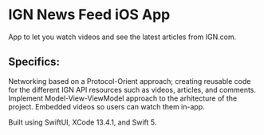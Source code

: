 # IGN News Feed iOS App
App to let you watch videos and see the latest articles from IGN.com.

## Specifics: 
Networking based on a Protocol-Orient approach; creating reusable code for the different IGN API resources such as videos, articles, and comments. Implement Model-View-ViewModel approach to the arhitecture of the project. Embedded videos so users can watch them in-app.   

Built using SwiftUI, XCode 13.4.1, and Swift 5. 


